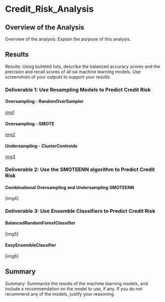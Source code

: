# Credit_Risk_Analysis

## Overview of the Analysis
Overview of the analysis: Explain the purpose of this analysis.

## Results
Results: Using bulleted lists, describe the balanced accuracy scores and the precision and recall scores of all six machine learning models. Use screenshots of your outputs to support your results.

### Deliverable 1: Use Resampling Models to Predict Credit Risk
#### Oversampling - RandomOverSampler
[img1](https://github.com/Soniaprogram/Credit_Risk_Analysis/blob/main/images/1randomoversampler.PNG)

#### Oversampling - SMOTE
[img2](https://github.com/Soniaprogram/Credit_Risk_Analysis/blob/main/images/2smote.PNG)

#### Undersampling - ClusterCentroids
[img3](https://github.com/Soniaprogram/Credit_Risk_Analysis/blob/main/images/3undersamplingclustercentroids.PNG)

### Deliverable 2: Use the SMOTEENN algorithm to Predict Credit Risk
#### Combinational Oversampling and Undersampling SMOTEENN
[img4]

### Deliverable 3: Use Ensemble Classifiers to Predict Credit Risk
#### BalancedRandomForestClassifier
[img5]

#### EasyEnsembleClassifier
[img6]

## Summary
Summary: Summarize the results of the machine learning models, and include a recommendation on the model to use, if any. If you do not recommend any of the models, justify your reasoning.
